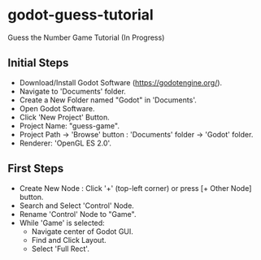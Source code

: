 # godot-guess-tutorial
Guess the Number Game Tutorial (In Progress)

## Initial Steps
- Download/Install Godot Software (https://godotengine.org/).
- Navigate to 'Documents' folder.
- Create a New Folder named "Godot" in 'Documents'.
- Open Godot Software.
- Click 'New Project' Button.
- Project Name: "guess-game".
- Project Path -> 'Browse' button : 'Documents' folder -> 'Godot' folder.
- Renderer: 'OpenGL ES 2.0'.

## First Steps
- Create New Node : Click '+' (top-left corner) or press [+ Other Node] button.
- Search and Select 'Control' Node.
- Rename 'Control' Node to "Game".
- While 'Game' is selected:
  - Navigate center of Godot GUI.
  - Find and Click Layout.
  - Select 'Full Rect'.
